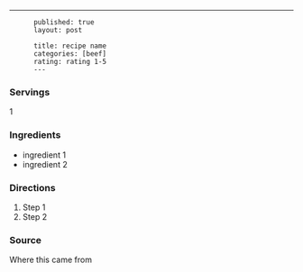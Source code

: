 ---
          published: true
          layout: post
          
          title: recipe name
          categories: [beef]
          rating: rating 1-5
          ---
          
### Servings
1
          
### Ingredients
- ingredient 1
- ingredient 2
          
### Directions
1. Step 1
2. Step 2
          
### Source
Where this came from
          
